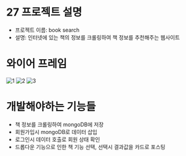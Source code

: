 # 27 프로젝트 설명

* 프로젝트 이름: book search
* 설명: 인터넷에 있는 책의 정보를 크롤링하여 책 정보를 추천해주는 웹사이트

# 와이어 프레임

![1](https://user-images.githubusercontent.com/79817453/109491429-e5aa6a80-7acc-11eb-8bdb-6b433b473c7f.PNG)
![2](https://user-images.githubusercontent.com/79817453/109491433-e6430100-7acc-11eb-8a24-1506ec5d39dc.PNG)
![3](https://user-images.githubusercontent.com/79817453/109491435-e7742e00-7acc-11eb-8a5e-99a6594d4650.PNG)

# 개발해야하는 기능들

* 책 정보를 크롤링하여 mongoDB에 저장
* 회원가입시 mongoDB로 데이터 삽입
* 로그인시 데이터 호출로 회원 상태 확인
* 드롭다운 기능으로 인한 책 기능 선택, 선택시 결과값을 카드로 포스팅

